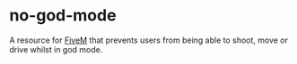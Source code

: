 # no-god-mode
A resource for [FiveM](https://github.com/citizenfx/fivem) that prevents users from being able to shoot, move or drive whilst in god mode.
